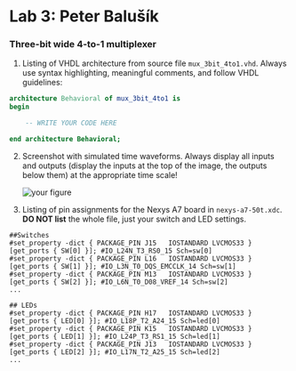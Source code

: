# Lab 3: Peter Balušík

### Three-bit wide 4-to-1 multiplexer

1. Listing of VHDL architecture from source file `mux_3bit_4to1.vhd`. Always use syntax highlighting, meaningful comments, and follow VHDL guidelines:

```vhdl
architecture Behavioral of mux_3bit_4to1 is
begin

    -- WRITE YOUR CODE HERE

end architecture Behavioral;
```

2. Screenshot with simulated time waveforms. Always display all inputs and outputs (display the inputs at the top of the image, the outputs below them) at the appropriate time scale!

   ![your figure]()

3. Listing of pin assignments for the Nexys A7 board in `nexys-a7-50t.xdc`. **DO NOT list** the whole file, just your switch and LED settings.

```shell
##Switches
#set_property -dict { PACKAGE_PIN J15   IOSTANDARD LVCMOS33 } [get_ports { SW[0] }]; #IO_L24N_T3_RS0_15 Sch=sw[0]
#set_property -dict { PACKAGE_PIN L16   IOSTANDARD LVCMOS33 } [get_ports { SW[1] }]; #IO_L3N_T0_DQS_EMCCLK_14 Sch=sw[1]
#set_property -dict { PACKAGE_PIN M13   IOSTANDARD LVCMOS33 } [get_ports { SW[2] }]; #IO_L6N_T0_D08_VREF_14 Sch=sw[2]
...

## LEDs
#set_property -dict { PACKAGE_PIN H17   IOSTANDARD LVCMOS33 } [get_ports { LED[0] }]; #IO_L18P_T2_A24_15 Sch=led[0]
#set_property -dict { PACKAGE_PIN K15   IOSTANDARD LVCMOS33 } [get_ports { LED[1] }]; #IO_L24P_T3_RS1_15 Sch=led[1]
#set_property -dict { PACKAGE_PIN J13   IOSTANDARD LVCMOS33 } [get_ports { LED[2] }]; #IO_L17N_T2_A25_15 Sch=led[2]
...
```
